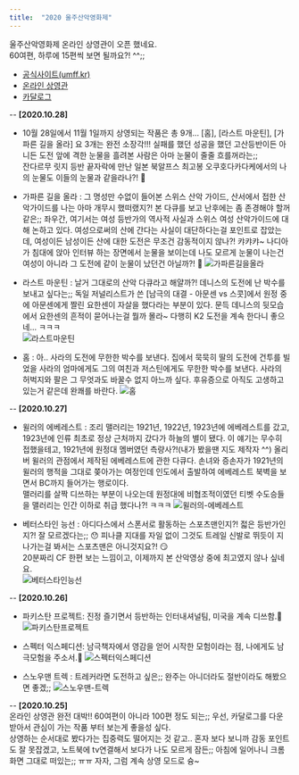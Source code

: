 ```yaml
---
title:  "2020 울주산악영화제"
---
```


울주산악영화제 온라인 상영관이 오픈 했네요.  
60여편, 하루에 15편씩 보면 될까요?! ^^;;  

- [공식사이트(umff.kr)](http://www.umff.kr/kor/default.asp)
- [온라인 상영관](http://www.umff.kr/kor/addon/00000100/onair.asp?QueryYear=2020&mse=10)  
- [카달로그](http://www.umff.kr/kor/file/5th_umff_program_book.pdf)

-- **[2020.10.28]**
 - 10월 28일에서 11월 1일까지 상영되는 작품은 총 9개...
 [홈], [라스트 마운틴], [가파른 길을 올라] 요 3개는 완전 소장각!!! 
 실패를 했던 성공을 했던 고산등반이든 아니든 도전 앞에 격한 눈물을 흘려본 사람은 아마 눈물이 줄줄 흐를꺼라는;;  
 잔다르무 릿지 등반 끝자락에 만난 일본 북알프스 최고봉 오쿠호다카다케에서의 나의 눈물도 이들의 눈물과 같을라나?! 🤣 
 
  - 가파른 길을 올라 : 그 명성만 수없이 들어본 스위스 산악 가이드, 산서에서 접한 산악가이드를 나는 아마 개무시 했떠랬지?! 
  본 다큐를 보고 난후에는 좀 존경해야 할꺼 같은;; 좌우간, 여기서는 여성 등반가의 역사적 사실과 스위스 여성 산악가이드에 대해 논하고 있다. 
  여성으로써의 산에 간다는 사실이 대단하다는걸 포인트로 잡았는데, 여성이든 남성이든 산에 대한 도전은 무조건 감동적이지 않나?! 캬캬캬~ 
  나디아가 침대에 앉아 인터뷰 하는 장면에서 눈물을 보이는데 나도 모르게 눈물이 나는건 여성이 아니라 그 도전에 같이 눈물이 났던건 아닐까?! 🤪 
  ![가파른길을올라](/images/umff/06-가파른-길을-올라.JPG)

  - 라스트 마운틴 : 날거 그대로의 산악 다큐라고 해얄까?! 데니스의 도전에 난 박수를 보내고 싶다는;; 
  독일 저널리스트가 쓴 [남극의 대결 - 아문센 vs 스콧]에서 원정 중에 아문센에게 짤린 요한센이 자살을 했다라는 부분이 있다. 
  문득 데니스의 뒷모습에서 요한센의 흔적이 묻어나는걸 뭘까 몰라~ 다행히 K2 도전을 계속 한다니 좋으네... ㅋㅋㅋ  
  ![라스트마운틴](/images/umff/07-라스트-마운틴.JPG)

  - 홈 : 아.. 사라의 도전에 무한한 박수를 보낸다. 
  집에서 묵묵히 딸의 도전에 건투를 빌었을 사라의 엄마에게도 그의 여친과 저스틴에게도 무한한 박수를 보낸다. 
  사라의 허벅지와 팔은 그 무엇과도 바꿀수 없지 아느까 싶다. 후유증으로 아직도 고생하고 있는거 같은데 완쾌를 바란다.
  ![홈](/images/umff/08-홈.JPG)
  
-- **[2020.10.27]**
 - 윌러의 에베레스트 : 조리 맬러리는 1921년, 1922년, 1923년에 에베레스트를 갔고, 
1923년에 인류 최초로 정상 근처까지 갔다가 하늘의 별이 됐다. 이 얘기는 무수히 접했을테고, 
1921년에 원정대 멤버였던 측량사?!(내가 봤을땐 지도 제작자 ^^) 올리버 윌러의 관점에서 제작된 에베레스트에 관한 다큐다. 
손녀와 증손자가 1921년의 윌러의 행적을 그대로 쫒아가는 여정인데 인도에서 출발하여 에베레스트 북벽을 보면서 BC까지 들어가는 행로이다.  
맬러리를 살짝 디쓰하는 부분이 나오는데 원정대에 비협조적이였던 티벳 수도승들을 맬러리는 인간 이하로 취급 했다나?! ㅋㅋㅋ 
![윌러의-에베레스트](/images/umff/04-윌러의-에베레스트.JPG)

 - 베터스타인 능선 : 아디다스에서 스폰서로 활동하는 스포츠맨인지?! 젋은 등반가인지?! 잘 모르겠다는;; 😯 
 피나클 지대를 자일 없이 그것도 트레일 신발로 뛰듯이 지나가는걸 봐서는 스포츠맨은 아니것지요?! 😏  
 20분짜리 CF 한편 보는 느낌이고, 이제까지 본 산악영상 중에 최고였지 않나 싶네요.  
 ![베터스타인능선](/images/umff/05-베터스타인-능선.JPG)

-- **[2020.10.26]**
 - 파키스탄 프로젝트: 진정 즐기면서 등반하는 인터내셔널팀, 미국을 계속 디쓰함.🤭
 ![파키스탄프로젝트](/images/umff/01-파키스탄-프로젝트.JPG)

 - 스펙터 익스페디션: 남극책자에서 영감을 얻어 시작한 모험이라는 점, 나에게도 남극모험을 주소서.🙏
![스펙터익스페디션](/images/umff/02-스펙터-익스페디션.JPG)

 - 스노우맨 트렉 : 트레커라면 도전하고 싶은;; 완주는 아니더라도 절반이라도 해봤으면 좋겠;; 
![스노우맨-트렉](/images/umff/03-스노우맨-트렉.JPG)


-- **[2020.10.25]**   
온라인 상영관 완전 대박!! 60여편이 아니라 100편 정도 되는;;
우선, 카달로그를 다운 받아서 관심이 가는 작품 부터 보는게 좋을성 싶다.  
상영하는 순서대로 봤다가는 집중력도 떨어지는 것 같고..
혼자 보다 보니까 감동 포인트도 잘 못잡겠고, 
노트북에 tv연결해서 보다가 나도 모르게 잠든;; 
아침에 일어나니 크롬 화면 그대로 떠있는;; ㅠㅠ 
자자, 그럼 계속 상영 모드로 슝~  


<!--
<iframe src="http://www.umff.kr" frameborder="0" width="450" height="450" marginwidth="0" marginheight="0" scrolling="yes">
-->

  
